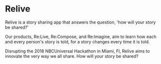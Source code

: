 # Relive

Relive is a story sharing app that answers the question, 'how will your story be shared?' 

Our products, Re:Live, Re:Compose, and Re:Imagine, aim to learn how each and every person's story is told, 
for a story changes every time it is told.

Disrupting the 2018 NBCUniversal Hackathon in Miami, Fl, Relive aims to innovate the very way we all share.
How will your story be shared?
